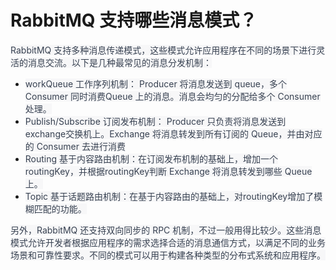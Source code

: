 # RabbitMQ 支持哪些消息模式？

<font style="color:rgb(55, 65, 81);background-color:rgb(247, 247, 248);">RabbitMQ 支持多种消息传递模式，这些模式允许应用程序在不同的场景下进行灵活的消息交流。以下是几种最常见的消息分发机制：</font>

+ <font style="color:rgb(55, 65, 81);background-color:rgb(247, 247, 248);">workQueue 工作序列机制： Producer 将消息发送到 queue，多个 Consumer 同时消费Queue 上的消息。消息会均匀的分配给多个 Consumer 处理。</font>
+ <font style="color:rgb(55, 65, 81);background-color:rgb(247, 247, 248);">Publish/Subscribe 订阅发布机制： Producer 只负责将消息发送到exchange交换机上。Exchange 将消息转发到所有订阅的 Queue，并由对应的 Consumer 去进行消费</font>
+ <font style="color:rgb(55, 65, 81);background-color:rgb(247, 247, 248);">Routing 基于内容路由机制：在订阅发布机制的基础上，增加一个routingKey，并根据routingKey判断 Exchange 将消息转发到哪些 Queue 上。</font>
+ <font style="color:rgb(55, 65, 81);background-color:rgb(247, 247, 248);">Topic 基于话题路由机制：在基于内容路由的基础上，对routingKey增加了模糊匹配的功能。</font>

<font style="color:rgb(55, 65, 81);background-color:rgb(247, 247, 248);">另外，RabbitMQ 还支持双向同步的 RPC 机制，不过一般用得比较少。这些消息模式允许开发者根据应用程序的需求选择合适的消息通信方式，以满足不同的业务场景和可靠性要求。不同的模式可以用于构建各种类型的分布式系统和应用程序。</font>



